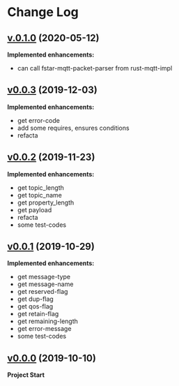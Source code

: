 # Change Log

## [v.0.1.0](https://github.com/TakuKitamura/verimqtt/tree/v0.1.0) (2020-05-12)

**Implemented enhancements:**
- can call fstar-mqtt-packet-parser from rust-mqtt-impl

## [v0.0.3](https://github.com/TakuKitamura/verimqtt/tree/v0.0.3) (2019-12-03)

**Implemented enhancements:**
- get error-code
- add some requires, ensures conditions
- refacta

## [v0.0.2](https://github.com/TakuKitamura/verimqtt/tree/v0.0.2) (2019-11-23)

**Implemented enhancements:**
- get topic_length
- get topic_name
- get property_length
- get payload
- refacta
- some test-codes

## [v0.0.1](https://github.com/TakuKitamura/verimqtt/tree/v0.0.1) (2019-10-29)

**Implemented enhancements:**
- get message-type
- get message-name
- get reserved-flag
- get dup-flag
- get qos-flag
- get retain-flag
- get remaining-length
- get error-message
- some test-codes

## [v0.0.0](https://github.com/TakuKitamura/verimqtt/tree/v0.0.0) (2019-10-10)
**Project Start**